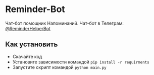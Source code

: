 # Reminder-Bot
Чат-бот помощник Напоминаний. Чат-бот в Телеграм: [@ReminderHelperBot](https://t.me/ReminderHelperBot)

## Как установить

- Скачайте код
- Установите зависимости командой `pip install -r requirments`
- Запустите скрипт командой `python main.py`
